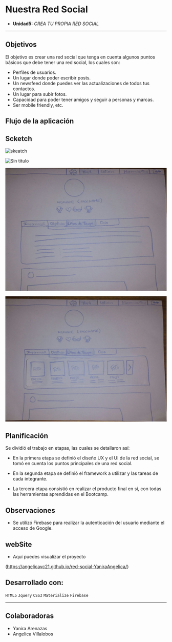 # **Nuestra Red Social**
* **Unidad5:** _CREA TU PROPIA RED SOCIAL_

***
## Objetivos

El objetivo es crear una red social que tenga en cuenta algunos puntos básicos que debe tener una red social, los cuales son:

+ Perfiles de usuarios.
+ Un lugar donde poder escribir posts.
+ Un newsfeed donde puedes ver las actualizaciones de todos tus contactos.
+ Un lugar para subir fotos.
+ Capacidad para poder tener amigos y seguir a personas y marcas.
+ Ser mobile friendly, etc.

## Flujo de la aplicación

## Scketch

 ![skeatch](assets/docs/scketch.JPG)

![Sin titulo](assets/docs/1.JPG)

![Sin titulo](assets/docs/2.jpeg)

![Sin titulo](assets/docs/3.jpeg)

## Planificación

Se dividió el trabajo en etapas, las cuales se detallaron así:

- En la primera etapa se definió el diseño UX y el UI de la red social, se tomó en cuenta los puntos principales de una red social.

- En la segunda etapa se definió el framework a utilizar y las tareas de cada integrante.

- La tercera etapa consistió en realizar el producto final en sí, con todas las herramientas aprendidas en el Bootcamp.

## Observaciones

- Se utilizó Firebase para realizar la autenticación del usuario mediante el acceso de Google.


## webSite

* Aquí puedes visualizar el proyecto

(https://angelicavc21.github.io/red-social-YaniraAngelica/)

## Desarrollado con:

`HTML5` `Jquery` `CSS3` `Materialize` `Firebase`

***
## Colaboradoras
* Yanira Arenazas
* Angelica Villalobos
